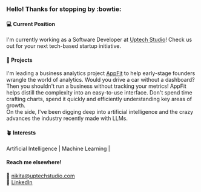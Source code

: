 ### Hello! Thanks for stopping by :bowtie:

#### :computer: Current Position
I'm currently working as a Software Developer at [Uptech Studio](https://www.uptechstudio.com/about-us)! Check us out for your next tech-based startup initiative.

#### :telescope: Projects
I'm leading a business analytics project [AppFit](https://www.appfit.io/) to help early-stage founders wrangle the world of analytics. Would you drive a car without a dashboard? Then you shouldn't run a business without tracking your metrics! AppFit helps distill the complexity into an easy-to-use interface. Don't spend time crafting charts, spend it quickly and efficiently understanding key areas of growth. 
<br>
On the side, I've been digging deep into artificial intelligence and the crazy advances the industry recently made with LLMs.

#### :potted_plant: Interests
Artificial Intelligence | Machine Learning | 

#### Reach me elsewhere!
:email: nikita@uptechstudio.com
<br>
:link: [LinkedIn](https://www.linkedin.com/in/nikita-rubocki/)




<!--
## &#x1f4c8; GitHub Stats


<img align="center" src="https://github-readme-stats.vercel.app/api/top-langs/?username=NikitaRubocki&count_private=true&langs_count=8&card_width=320&theme=rose_pine&layout=compact" />
<br><br>
<img align="center" src="https://github-readme-stats.vercel.app/api?username=NikitaRubocki&show_icons=true&count_private=true&theme=rose_pine" alt="Nikita's GitHub Stats" />

**NikitaRubocki/nikitarubocki** is a ✨ _special_ ✨ repository because its `README.md` (this file) appears on your GitHub profile.

Here are some ideas to get you started:

- 🔭 I’m currently working on ...
- 🌱 I’m currently learning ...
- 👯 I’m looking to collaborate on ...
- 🤔 I’m looking for help with ...
- 💬 Ask me about ...
- 📫 How to reach me: ...
- 😄 Pronouns: ...
- ⚡ Fun fact: ...
-->

